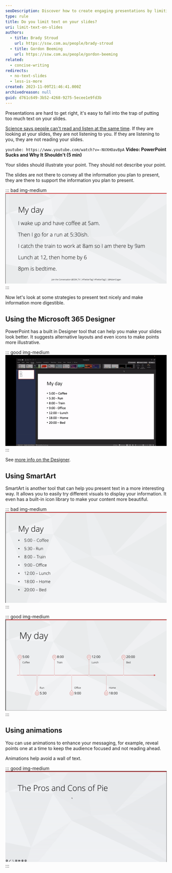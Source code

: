 ```yaml
---
seoDescription: Discover how to create engaging presentations by limiting text on your slides
type: rule
title: Do you limit text on your slides?
uri: limit-text-on-slides
authors:
  - title: Brady Stroud
    url: https://ssw.com.au/people/brady-stroud
  - title: Gordon Beeming
    url: https://ssw.com.au/people/gordon-beeming
related:
  - concise-writing
redirects:
  - no-text-slides
  - less-is-more
created: 2023-11-09T21:46:41.000Z
archivedreason: null
guid: d761c649-3b52-4268-9275-5ecee1e9fd3b
---
```


Presentations are hard to get right, it's easy to fall into the trap of putting too much text on your slides.

[Science says people can't read and listen at the same time](https://www.linkedin.com/pulse/science-says-you-cant-read-listen-same-time-andrea-pacini). If they are looking at your slides, they are not listening to you. If they are listening to you, they are not reading your slides.

<!-- endintro -->

`youtube: https://www.youtube.com/watch?v=-NVXHOavBpA`
**Video: PowerPoint Sucks and Why It Shouldn't (5 min)**

Your slides should illustrate your point. They should not describe your point.

The slides are not there to convey all the information you plan to present, they are there to support the information you plan to present.

::: bad img-medium
![Figure: Bad example - Sentences on slides mean the audience isn't listening](my-day-bad.png)
:::

Now let's look at some strategies to present text nicely and make information more digestible.

## Using the Microsoft 365 Designer

PowerPoint has a built in Designer tool that can help you make your slides look better. It suggests alternative layouts and even icons to make points more illustrative.

::: good img-medium
![Figure: Good example - Use the designer to make slides more interesting](design-ideas-ppt.gif)
:::

See [more info on the Designer](https://support.microsoft.com/en-us/office/create-professional-slide-layouts-with-designer-53c77d7b-dc40-45c2-b684-81415eac0617).

## Using SmartArt

SmartArt is another tool that can help you present text in a more interesting way. It allows you to easily try different visuals to display your information. It even has a built-in icon library to make your content more beautiful.

::: bad img-medium
![Figure: Bad example - Bullet points make the intent unclear](ugly-timeline.png)
:::

::: good img-medium
![Figure: Good example - SmartArt easily converts bullets into a timeline](cool-timeline.png)
:::

## Using animations

You can use animations to enhance your messaging, for example, reveal points one at a time to keep the audience focused and not reading ahead.

Animations help avoid a wall of text.

::: good img-medium
![Figure: Good example - Animations](animations-pros-cons.gif)
:::